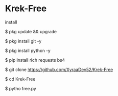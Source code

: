 # Krek-Free
install

$ pkg update && upgrade

$ pkg install git -y

$ pkg install python -y

$ pip install rich requests bs4

$ git clone https://github.com/XyraaDev52/Krek-Free

$ cd Krek-Free

$ pytho  free.py
